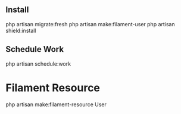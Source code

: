 ## Install

php artisan migrate:fresh
php artisan make:filament-user
php artisan shield:install

## Schedule Work

php artisan schedule:work

# Filament Resource

php artisan make:filament-resource User

